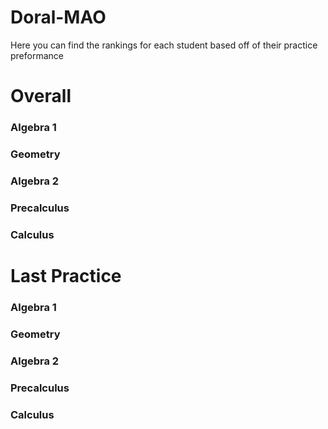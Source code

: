 # Doral-MAO
Here you can find the rankings for each student based off of their practice preformance

# Overall

<h3> Algebra 1 </h3>
<h3> Geometry </h3>
<h3> Algebra 2 </h3>
<h3> Precalculus </h3>
<h3> Calculus </h3>

# Last Practice

<h3> Algebra 1 </h3>
<h3> Geometry </h3>
<h3> Algebra 2 </h3>
<h3> Precalculus </h3>
<h3> Calculus </h3>

